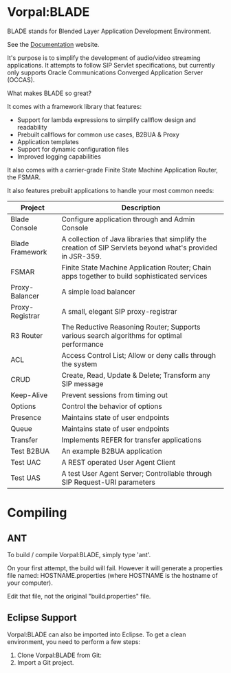 # Vorpal:BLADE

BLADE stands for Blended Layer Application Development Environment.

See the [Documentation](https://vorpalnet.github.io) website.

It's purpose is to simplify the development of audio/video streaming applications. It
attempts to follow SIP Servlet specifications, but currently only supports
Oracle Communications Converged Application Server (OCCAS).

What makes BLADE so great?

It comes with a framework library that features:
* Support for lambda expressions to simplify callflow design and readability
* Prebuilt callflows for common use cases, B2BUA & Proxy
* Application templates
* Support for dynamic configuration files
* Improved logging capabilities

It also comes with a carrier-grade Finite State Machine Application Router, the FSMAR.

It also features prebuilt applications to handle your most common needs:

| Project | Description |
| ----------- | ----------- |
| Blade Console | Configure application through and Admin Console |
| Blade Framework | A collection of Java libraries that simplify the creation of SIP Servlets beyond what's provided in JSR-359. |
| FSMAR | Finite State Machine Application Router; Chain apps together to build sophisticated services |
| Proxy-Balancer | A simple load balancer |
| Proxy-Registrar | A small, elegant SIP proxy-registrar |
| R3 Router | The Reductive Reasoning Router; Supports various search algorithms for optimal performance |
| ACL | Access Control List; Allow or deny calls through the system |
| CRUD | Create, Read, Update & Delete; Transform any SIP message |
| Keep-Alive | Prevent sessions from timing out |
| Options | Control the behavior of options |
| Presence | Maintains state of user endpoints |
| Queue | Maintains state of user endpoints |
| Transfer | Implements REFER for transfer applications |
| Test B2BUA | An example B2BUA application |
| Test UAC | A REST operated User Agent Client |
| Test UAS | A test User Agent Server; Controllable through SIP Request-URI parameters |



# Compiling

## ANT

To build / compile Vorpal:BLADE, simply type 'ant'.

On your first attempt, the build will fail. However it will generate a properties file named: HOSTNAME.properties (where HOSTNAME is the hostname of your computer).

Edit that file, not the original "build.properties" file.

## Eclipse Support

Vorpal:BLADE can also be imported into Eclipse. To get a clean environment, you need to perform a few steps:

1. Clone Vorpal:BLADE from Git: 
1. Import a Git project.


